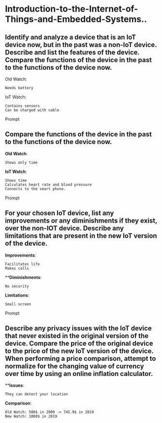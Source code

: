 # Introduction-to-the-Internet-of-Things-and-Embedded-Systems..


## Identify and analyze a device that is an IoT device now, but in the past was a non-IoT device. Describe and list the features of the device. Compare the functions of the device in the past to the functions of the device now.

Old Watch:

    Needs battery

IoT Watch:

    Contains sensors
    Can be charged with cable

Prompt

## Compare the functions of the device in the past to the functions of the device now.

**Old Watch**:

    Shows only time

**IoT Watch**:

    Shows time
    Calculates heart rate and blood pressure
    Connects to the smart phone.

Prompt

## For your chosen IoT device, list any improvements or any diminishments if they exist, over the non-IOT device. Describe any limitations that are present in the new IoT version of the device.

**Improvements**:

    Facilitates life
    Makes calls

****Diminishments**:

    No security

**Limitations**:

    Small screen

Prompt

## Describe any privacy issues with the IoT device that never existed in the original version of the device. Compare the price of the original device to the price of the new IoT version of the device. When performing a price comparison, attempt to normalize for the changing value of currency over time by using an online inflation calculator.

****Issues**:

    They can detect your location

**Comparison**:

    Old Watch: 500$ in 2000 -> 745.9$ in 2019
    New Watch: 1000$ in 2019


